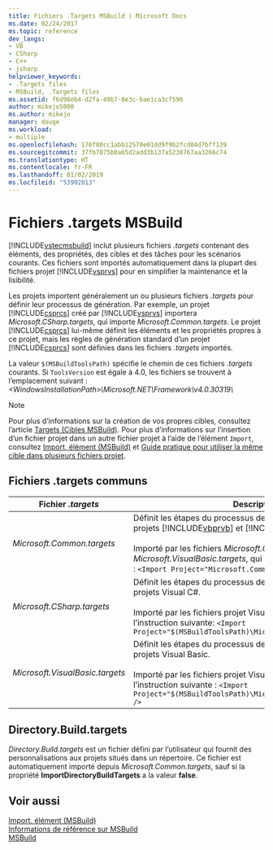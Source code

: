 ```yaml
---
title: Fichiers .Targets MSBuild | Microsoft Docs
ms.date: 02/24/2017
ms.topic: reference
dev_langs:
- VB
- CSharp
- C++
- jsharp
helpviewer_keywords:
- .Targets files
- MSBuild, .Targets files
ms.assetid: f6d98eb4-d2fa-49b7-8e3c-bae1ca3cf596
author: mikejo5000
ms.author: mikejo
manager: douge
ms.workload:
- multiple
ms.openlocfilehash: 170f80cc1abb12570e01dd9f9b2fcd04d7bff139
ms.sourcegitcommit: 37fb7075b0a65d2add3b137a5230767aa3266c74
ms.translationtype: HT
ms.contentlocale: fr-FR
ms.lasthandoff: 01/02/2019
ms.locfileid: "53902813"
---
```

# <a name="msbuild-targets-files"></a>Fichiers .targets MSBuild
[!INCLUDE[vstecmsbuild](../extensibility/internals/includes/vstecmsbuild_md.md)] inclut plusieurs fichiers *.targets* contenant des éléments, des propriétés, des cibles et des tâches pour les scénarios courants. Ces fichiers sont importés automatiquement dans la plupart des fichiers projet [!INCLUDE[vsprvs](../code-quality/includes/vsprvs_md.md)] pour en simplifier la maintenance et la lisibilité.  

 Les projets importent généralement un ou plusieurs fichiers *.targets* pour définir leur processus de génération. Par exemple, un projet [!INCLUDE[csprcs](../data-tools/includes/csprcs_md.md)] créé par [!INCLUDE[vsprvs](../code-quality/includes/vsprvs_md.md)] importera *Microsoft.CSharp.targets*, qui importe *Microsoft.Common.targets*. Le projet [!INCLUDE[csprcs](../data-tools/includes/csprcs_md.md)] lui-même définit les éléments et les propriétés propres à ce projet, mais les règles de génération standard d’un projet [!INCLUDE[csprcs](../data-tools/includes/csprcs_md.md)] sont définies dans les fichiers *.targets* importés.  

 La valeur `$(MSBuildToolsPath)` spécifie le chemin de ces fichiers *.targets* courants. Si `ToolsVersion` est égale à 4.0, les fichiers se trouvent à l’emplacement suivant : *\<WindowsInstallationPath>\Microsoft.NET\Framework\v4.0.30319\\*  

> [!NOTE]
>  Pour plus d’informations sur la création de vos propres cibles, consultez l’article [Targets (Cibles MSBuild)](../msbuild/msbuild-targets.md). Pour plus d’informations sur l’insertion d’un fichier projet dans un autre fichier projet à l’aide de l’élément `Import`, consultez [Import, élément (MSBuild)](../msbuild/import-element-msbuild.md) et [Guide pratique pour utiliser la même cible dans plusieurs fichiers projet](../msbuild/how-to-use-the-same-target-in-multiple-project-files.md).  

## <a name="common-targets-files"></a>Fichiers .targets communs  

| Fichier *.targets* | Description |
|---------------------------------| - |
| *Microsoft.Common.targets* | Définit les étapes du processus de génération standard pour les projets [!INCLUDE[vbprvb](../code-quality/includes/vbprvb_md.md)] et [!INCLUDE[csprcs](../data-tools/includes/csprcs_md.md)].<br /><br /> Importé par les fichiers *Microsoft.CSharp.targets* et *Microsoft.VisualBasic.targets*, qui incluent l’instruction suivante : `<Import Project="Microsoft.Common.targets" />` |
| *Microsoft.CSharp.targets* | Définit les étapes du processus de génération standard pour les projets Visual C#.<br /><br /> Importé par les fichiers projet Visual C# (*.csproj*), qui incluent l’instruction suivante: `<Import Project="$(MSBuildToolsPath)\Microsoft.CSharp.targets" />` |
| *Microsoft.VisualBasic.targets* | Définit les étapes du processus de génération standard pour les projets Visual Basic.<br /><br /> Importé par les fichiers projet Visual Basic (*.vbproj*), qui incluent l’instruction suivante : `<Import Project="$(MSBuildToolsPath)\Microsoft.VisualBasic.targets" />` |

## <a name="directorybuildtargets"></a>Directory.Build.targets
*Directory.Build.targets* est un fichier défini par l’utilisateur qui fournit des personnalisations aux projets situés dans un répertoire. Ce fichier est automatiquement importé depuis *Microsoft.Common.targets*, sauf si la propriété **ImportDirectoryBuildTargets** a la valeur **false**.

## <a name="see-also"></a>Voir aussi  
 [Import, élément (MSBuild)](../msbuild/import-element-msbuild.md)   
 [Informations de référence sur MSBuild](../msbuild/msbuild-reference.md)  
 [MSBuild](../msbuild/msbuild.md)
